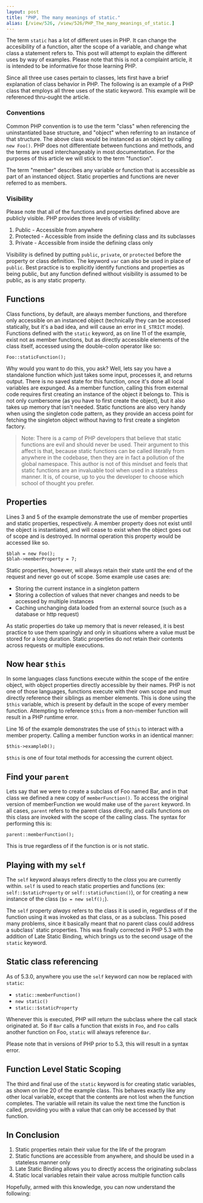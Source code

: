 ```yaml
---
layout: post
title: "PHP, The many meanings of static."
alias: [/view/526, /view/526/PHP_The_many_meanings_of_static.]
---
```


The term `static` has a lot of different uses in PHP.  It can change the accesibility of a function, alter the scope of a variable, and change what class a statement refers to.  This post will attempt to explain the different uses by way of examples.  Please note that this is not a complaint article, it is intended to be informative for those learning PHP.

Since all three use cases pertain to classes, lets first have a brief explanation of class behavior in PHP.  The following is an example of a PHP class that employs all three uses of the static keyword.  This example will be referenced thru-ought the article.

<script src="https://gist.github.com/2423482.js"></script>
    
### Conventions

Common PHP convention is to use the term "class" when referencing the uninstantiated base structure, and "object" when referring to an instance of that structure.  The above class would be instanced as an object by calling `new Foo()`.  PHP does not differentiate between functions and methods, and the terms are used interchangeably in most documentation. For the purposes of this article we will stick to the term "function".

The term "member" describes any variable or function that is accessible as part of an instanced object.  Static properties and functions are never referred to as members.

### Visibility

Please note that all of the functions and properties defined above are publicly visible.  PHP provides three levels of visibility:

1. Public - Accessible from anywhere
2. Protected - Accessible from inside the defining class and its subclasses
3. Private - Accessible from inside the defining class only

Visibility is defined by putting `public`, `private`, or `protected` before the property or class definition.  The keyword `var` can also be used in place of `public`.  Best practice is to explicitly identify functions and properties as being public, but any function defined without visibility is assumed to be public, as is any static property.


## Functions

Class functions, by default, are always member functions, and therefore only accessible on an instanced object (technically they can be accessed statically, but it's a bad idea, and will cause an error in `E_STRICT` mode).  Functions defined with the `static` keyword, as on line 11 of the example, exist not as member functions, but as directly accessible elements of the class itself, accessed using the double-colon operator like so:

    Foo::staticFunction();
    
Why would you want to do this, you ask?  Well, lets say you have a standalone function which just takes some input, processes it, and returns output.  There is no saved state for this function, once it's done all local variables are expunged.  As a member function, calling this from external code requires first creating an instance of the object it belongs to.  This is not only cumbersome (as you have to first create the object), but it also takes up memory that isn't needed.  Static functions are also very handy when using the singleton code pattern, as they provide an access point for fetching the singleton object without having to first create a singleton factory.

> Note: There is a camp of PHP developers that believe that static functions are evil and should never be used.  Their argument to this affect is that, because static functions can be called literally from anywhere in the codebase, then they are in fact a pollution of the global namespace.  This author is not of this mindset and feels that static functions are an invaluable tool when used in a stateless manner.  It is, of course, up to you the developer to choose which school of thought you prefer.

## Properties

Lines 3 and 5 of the example demonstrate the use of member properties and static properties, respectively.  A member property does not exist until the object is instantiated, and will cease to exist when the object goes out of scope and is destroyed.  In normal operation this property would be accessed like so.

    $blah = new Foo();
    $blah->memberProperty = 7;
    
Static properties, however, will always retain their state until the end of the request and never go out of scope.  Some example use cases are:

- Storing the current instance in a singleton pattern
- Storing a collection of values that never changes and needs to be accessed by multiple instances
- Caching unchanging data loaded from an external source (such as a database or http request)

As static properties do take up memory that is never released, it is best practice to use them sparingly and only in situations where a value must be stored for a long duration.  Static properties do not retain their contents across requests or multiple executions.

## Now hear `$this`

In some languages class functions execute within the scope of the entire object, with object properties directly accessible by their names.  PHP is not one of those languages, functions execute with their own scope and must directly reference their siblings as member elements.  This is done using the `$this` variable, which is present by default in the scope of every member function.  Attempting to reference `$this` from a non-member function will result in a PHP runtime error.

Line 16 of the example demonstrates the use of `$this` to interact with a member property.  Calling a member function works in an identical manner:

    $this->exampleD();
    
`$this` is one of four total methods for accessing the current object.

## Find your `parent`

Lets say that we were to create a subclass of Foo named Bar, and in that class we defined a new copy of `memberFunction()`.  To access the original version of memberFunction we would make use of the `parent` keyword.  In all cases, `parent` refers to the parent class directly, and calls functions on this class are invoked with the scope of the calling class.  The syntax for performing this is:

    parent::memberFunction();
    
This is true regardless of if the function is or is not static.

## Playing with my `self`

The `self` keyword always refers directly to the _class_ you are currently within.  `self` is used to reach static properties and functions (ex: `self::$staticProperty` or `self::staticFunction()`), or for creating a new instance of the class (`$o = new self();`).

The `self` property _always_ refers to the class it is used in, regardless of if the function using it was invoked as that class, or as a subclass.  This posed many problems, since it basically meant that no parent class could address a subclass' static properties.  This was finally corrected in PHP 5.3 with the addition of Late Static Binding, which brings us to the second usage of the `static` keyword.

## Static class referencing

As of 5.3.0, anywhere you use the `self` keyword can now be replaced with `static`:

- `static::memberFunction()`
- `new static()`
- `static::$staticProperty`

Whenever this is executed, PHP will return the subclass where the call stack originated at.  So if `Bar` calls a function that exists in `Foo`, and `Foo` calls another function on Foo, `static` will always reference `Bar`.  

Please note that in versions of PHP prior to 5.3, this will result in a syntax error.

## Function Level Static Scoping

The third and final use of the `static` keyword is for creating static variables, as shown on line 20 of the example class.  This behaves exactly like any other local variable, except that the contents are not lost when the function completes.  The variable will retain its value the next time the function is called, providing you with a value that can only be accessed by that function.

## In Conclusion

1. Static properties retain their value for the life of the program
2. Static functions are accessible from anywhere, and should be used in a stateless manner only
3. Late Static Binding allows you to directly access the originating subclass
4. Static local variables retain their value across multiple function calls

Hopefully, armed with this knowledge, you can now understand the following:

<script src="https://gist.github.com/2424548.js"></script>
